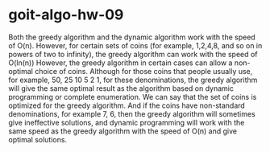 # goit-algo-hw-09

Both the greedy algorithm and the dynamic algorithm work with the speed of O(n). However, for certain sets of coins (for example, 1,2,4,8, and so on in powers of two to infinity), the greedy algorithm can work with the speed of O(ln(n))
However, the greedy algorithm in certain cases can allow a non-optimal choice of coins. Although for those coins that people usually use, for example, 50, 25 10 5 2 1, for these denominations, the greedy algorithm will give the same optimal result as the algorithm based on dynamic programming or complete enumeration. We can say that the set of coins is optimized for the greedy algorithm. And if the coins have non-standard denominations, for example 7, 6, then the greedy algorithm will sometimes give ineffective solutions, and dynamic programming will work with the same speed as the greedy algorithm with the speed of O(n) and give optimal solutions.

